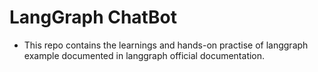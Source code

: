 # LangGraph ChatBot
- This repo contains the learnings and hands-on practise of langgraph example documented in langgraph official documentation.